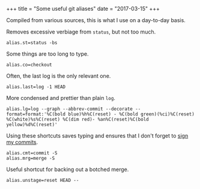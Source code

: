 +++
title = "Some useful git aliases"
date = "2017-03-15"
+++

Compiled from various sources, this is what I use on a day-to-day basis. 

Removes excessive verbiage from `status`, but not too much.
```
alias.st=status -bs
```

Some things are too long to type.
```
alias.co=checkout
```

Often, the last log is the only relevant one.
```
alias.last=log -1 HEAD
```

More condensed and prettier than plain `log`.
```
alias.lg=log --graph --abbrev-commit --decorate --format=format:'%C(bold blue)%h%C(reset) - %C(bold green)(%ci)%C(reset) %C(white)%s%C(reset) %C(dim red)- %an%C(reset)%C(bold yellow)%d%C(reset)'
```

Using these shortcuts saves typing and ensures that I don't forget to [sign my commits](https://mikegerwitz.com/papers/git-horror-story).
```
alias.cmt=commit -S
alias.mrg=merge -S
```

Useful shortcut for backing out a botched merge.
```
alias.unstage=reset HEAD --
```
